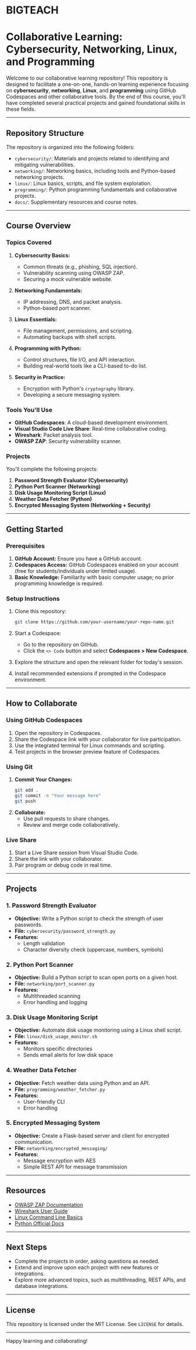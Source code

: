 # BIGTEACH
# Collaborative Learning: Cybersecurity, Networking, Linux, and Programming

Welcome to our collaborative learning repository! This repository is designed to facilitate a one-on-one, hands-on learning experience focusing on **cybersecurity**, **networking**, **Linux**, and **programming** using GitHub Codespaces and other collaborative tools. By the end of this course, you'll have completed several practical projects and gained foundational skills in these fields.

---

## **Repository Structure**

The repository is organized into the following folders:

- `cybersecurity/`: Materials and projects related to identifying and mitigating vulnerabilities.
- `networking/`: Networking basics, including tools and Python-based networking projects.
- `linux/`: Linux basics, scripts, and file system exploration.
- `programming/`: Python programming fundamentals and collaborative projects.
- `docs/`: Supplementary resources and course notes.

---

## **Course Overview**

### **Topics Covered**

1. **Cybersecurity Basics:**
   - Common threats (e.g., phishing, SQL injection).
   - Vulnerability scanning using OWASP ZAP.
   - Securing a mock vulnerable website.

2. **Networking Fundamentals:**
   - IP addressing, DNS, and packet analysis.
   - Python-based port scanner.

3. **Linux Essentials:**
   - File management, permissions, and scripting.
   - Automating backups with shell scripts.

4. **Programming with Python:**
   - Control structures, file I/O, and API interaction.
   - Building real-world tools like a CLI-based to-do list.

5. **Security in Practice:**
   - Encryption with Python's `cryptography` library.
   - Developing a secure messaging system.

### **Tools You'll Use**

- **GitHub Codespaces**: A cloud-based development environment.
- **Visual Studio Code Live Share**: Real-time collaborative coding.
- **Wireshark**: Packet analysis tool.
- **OWASP ZAP**: Security vulnerability scanner.

### **Projects**

You'll complete the following projects:

1. **Password Strength Evaluator (Cybersecurity)**
2. **Python Port Scanner (Networking)**
3. **Disk Usage Monitoring Script (Linux)**
4. **Weather Data Fetcher (Python)**
5. **Encrypted Messaging System (Networking + Security)**

---

## **Getting Started**

### **Prerequisites**

1. **GitHub Account:** Ensure you have a GitHub account.
2. **Codespaces Access:** GitHub Codespaces enabled on your account (free for students/individuals under limited usage).
3. **Basic Knowledge:** Familiarity with basic computer usage; no prior programming knowledge is required.

### **Setup Instructions**

1. Clone this repository:
   ```bash
   git clone https://github.com/your-username/your-repo-name.git
   ```

2. Start a Codespace:
   - Go to the repository on GitHub.
   - Click the `<> Code` button and select **Codespaces > New Codespace**.

3. Explore the structure and open the relevant folder for today's session.

4. Install recommended extensions if prompted in the Codespace environment.

---

## **How to Collaborate**

### **Using GitHub Codespaces**

1. Open the repository in Codespaces.
2. Share the Codespace link with your collaborator for live participation.
3. Use the integrated terminal for Linux commands and scripting.
4. Test projects in the browser preview feature of Codespaces.

### **Using Git**

1. **Commit Your Changes:**
   ```bash
   git add .
   git commit -m "Your message here"
   git push
   ```
2. **Collaborate:**
   - Use pull requests to share changes.
   - Review and merge code collaboratively.

### **Live Share**

1. Start a Live Share session from Visual Studio Code.
2. Share the link with your collaborator.
3. Pair program or debug code in real time.

---

## **Projects**

### **1. Password Strength Evaluator**
- **Objective:** Write a Python script to check the strength of user passwords.
- **File:** `cybersecurity/password_strength.py`
- **Features:**
  - Length validation
  - Character diversity check (uppercase, numbers, symbols)

### **2. Python Port Scanner**
- **Objective:** Build a Python script to scan open ports on a given host.
- **File:** `networking/port_scanner.py`
- **Features:**
  - Multithreaded scanning
  - Error handling and logging

### **3. Disk Usage Monitoring Script**
- **Objective:** Automate disk usage monitoring using a Linux shell script.
- **File:** `linux/disk_usage_monitor.sh`
- **Features:**
  - Monitors specific directories
  - Sends email alerts for low disk space

### **4. Weather Data Fetcher**
- **Objective:** Fetch weather data using Python and an API.
- **File:** `programming/weather_fetcher.py`
- **Features:**
  - User-friendly CLI
  - Error handling

### **5. Encrypted Messaging System**
- **Objective:** Create a Flask-based server and client for encrypted communication.
- **File:** `networking/encrypted_messaging/`
- **Features:**
  - Message encryption with AES
  - Simple REST API for message transmission

---

## **Resources**

- [OWASP ZAP Documentation](https://owasp.org/www-project-zap/)
- [Wireshark User Guide](https://www.wireshark.org/docs/wsug_html/)
- [Linux Command Line Basics](https://linuxcommand.org/)
- [Python Official Docs](https://docs.python.org/3/)

---

## **Next Steps**

- Complete the projects in order, asking questions as needed.
- Extend and improve upon each project with new features or integrations.
- Explore more advanced topics, such as multithreading, REST APIs, and database integrations.

---

## **License**

This repository is licensed under the MIT License. See `LICENSE` for details.

---

Happy learning and collaborating!
